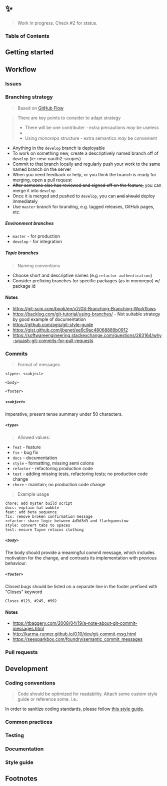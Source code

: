 # :sparkles:

> Work in progress. Check #2 for status.

### Table of Contents

## Getting started

## Workflow

### Issues

### Branching strategy

> Based on [GitHub Flow](https://guides.github.com/introduction/flow/)

> There are key points to consider to adapt strategy
> - There will be one contributer - extra precautions _may_ be useless
> - 
> - Using _monorepo_ structure - extra semantics _may_ be convenient

- Anything in the `develop` branch is deployable
- To work on something new, create a descriptively named branch off of `develop` (ie: new-oauth2-scopes)
- Commit to that branch locally and regularly push your work to the same named branch on the server
- When you need feedback or help, or you think the branch is ready for merging, open a pull request
- ~~After someone else has reviewed and signed off on the feature,~~ you can merge it into `develop`
- Once it is merged and pushed to `develop`, you can ~~and should~~ deploy immediately
- Use `master` branch for branding, e.g. tagged releases, GitHub pages, etc.

##### Environment branches

- `master` - for production
- `develop` - for integration

##### Topic branches

> Naming conventions

- Choose short and descriptive names (e.g `refactor-authentication`)
- Consider prefixing branches for specific packages (as in monorepo) w/ package id

#### Notes

- https://git-scm.com/book/en/v2/Git-Branching-Branching-Workflows
- https://backlog.com/git-tutorial/using-branches/ - Not suitable strategy by
  good example of documentation
- https://github.com/agis/git-style-guide
- https://gist.github.com/jbenet/ee6c9ac48068889b0912
- https://softwareengineering.stackexchange.com/questions/263164/why-squash-git-commits-for-pull-requests

### Commits

> Format of messages

```
<type>: <subject>

<body>

<footer>
```

##### `<subject>`

Imperative, present tense summary under 50 characters.

##### `<type>`

> Allowed values:

- `feat` - feature
- `fix` - bug fix
- `docs` - documentation
- `style` - formatting, missing semi colons
- `refactor` - refactoring production code
- `test` - adding missing tests, refactoring tests; no production code change
- `chore` - maintain; no production code change

> Example usage

```
chore: add Oyster build script
docs: explain hat wobble
feat: add beta sequence
fix: remove broken confirmation message
refactor: share logic between 4d3d3d3 and flarhgunnstow
style: convert tabs to spaces
test: ensure Tayne retains clothing
```

##### `<body>`

The body should provide a meaningful commit message, which includes motivation for the change, and contrasts its implementation with previous behaviour.

##### `<footer>`

Closed bugs should be listed on a separate line in the footer prefixed with "Closes" keyword

```
Closes #123, #245, #992
```

#### Notes

- https://tbaggery.com/2008/04/19/a-note-about-git-commit-messages.html
- http://karma-runner.github.io/0.10/dev/git-commit-msg.html
- https://seesparkbox.com/foundry/semantic_commit_messages


### Pull requests

## Development

### Coding conventions

> Code should be optimized for readability. Attach some custom style guide or reference some. i.e.:

In order to sanitize coding standards, please follow [this style guide](https://github.com/airbnb/javascript).

### Common practices

### Testing

### Documentation

### Style guide

## Footnotes
